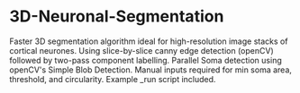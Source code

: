 # 3D-Neuronal-Segmentation
Faster 3D segmentation algorithm ideal for high-resolution image stacks of cortical neurones. Using slice-by-slice canny edge detection (openCV) followed by two-pass component labelling. Parallel Soma detection using openCV's Simple Blob Detection. Manual inputs required for min soma area, threshold, and circularity. Example _run script included. 

